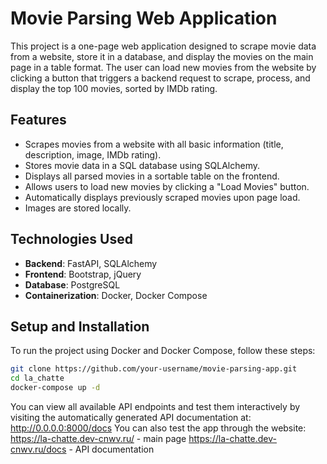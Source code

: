 # Movie Parsing Web Application

This project is a one-page web application designed to scrape movie data from a website, store it in a database, and display the movies on the main page in a table format. The user can load new movies from the website by clicking a button that triggers a backend request to scrape, process, and display the top 100 movies, sorted by IMDb rating.

## Features

- Scrapes movies from a website with all basic information (title, description, image, IMDb rating).
- Stores movie data in a SQL database using SQLAlchemy.
- Displays all parsed movies in a sortable table on the frontend.
- Allows users to load new movies by clicking a "Load Movies" button.
- Automatically displays previously scraped movies upon page load.
- Images are stored locally.

## Technologies Used

- **Backend**: FastAPI, SQLAlchemy
- **Frontend**: Bootstrap, jQuery
- **Database**: PostgreSQL
- **Containerization**: Docker, Docker Compose

## Setup and Installation

To run the project using Docker and Docker Compose, follow these steps:

```bash
git clone https://github.com/your-username/movie-parsing-app.git
cd la_chatte
docker-compose up -d
```   

You can view all available API endpoints and test them interactively by visiting the automatically generated API documentation at: http://0.0.0.0:8000/docs
You can also test the app through the website:
https://la-chatte.dev-cnwv.ru/ - main page
https://la-chatte.dev-cnwv.ru/docs - API documentation